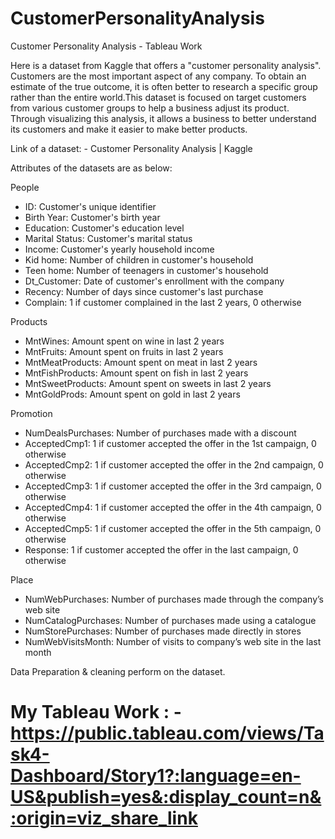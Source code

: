 # CustomerPersonalityAnalysis
Customer Personality Analysis - Tableau Work

Here is a dataset from Kaggle that offers a "customer personality analysis". Customers are the most important aspect of any company. To obtain an estimate of the true outcome, it is often better to research a specific group rather than the entire world.This dataset is focused on target customers from various customer groups to help a business adjust its product. Through visualizing this analysis, it allows a business to better understand its customers and make it easier to make better products.

Link of a dataset: - Customer Personality Analysis | Kaggle

Attributes of the datasets are as below:

People

-  ID: Customer's unique identifier
-  Birth Year: Customer's birth year
-  Education: Customer's education level
-  Marital Status: Customer's marital status
-  Income: Customer's yearly household income
-  Kid home: Number of children in customer's household
-  Teen home: Number of teenagers in customer's household
-  Dt_Customer: Date of customer's enrollment with the company
-  Recency: Number of days since customer's last purchase
-  Complain: 1 if customer complained in the last 2 years, 0 otherwise

Products

-  MntWines: Amount spent on wine in last 2 years
-  MntFruits: Amount spent on fruits in last 2 years
-  MntMeatProducts: Amount spent on meat in last 2 years
-  MntFishProducts: Amount spent on fish in last 2 years
-  MntSweetProducts: Amount spent on sweets in last 2 years
-  MntGoldProds: Amount spent on gold in last 2 years
 
Promotion

-  NumDealsPurchases: Number of purchases made with a discount
-  AcceptedCmp1: 1 if customer accepted the offer in the 1st campaign, 0 otherwise
-  AcceptedCmp2: 1 if customer accepted the offer in the 2nd campaign, 0 otherwise
-  AcceptedCmp3: 1 if customer accepted the offer in the 3rd campaign, 0 otherwise
-  AcceptedCmp4: 1 if customer accepted the offer in the 4th campaign, 0 otherwise
-  AcceptedCmp5: 1 if customer accepted the offer in the 5th campaign, 0 otherwise
-  Response: 1 if customer accepted the offer in the last campaign, 0 otherwise

Place

-  NumWebPurchases: Number of purchases made through the company’s web site
-  NumCatalogPurchases: Number of purchases made using a catalogue
-  NumStorePurchases: Number of purchases made directly in stores
-  NumWebVisitsMonth: Number of visits to company’s web site in the last month


Data Preparation & cleaning perform on the dataset.


# My Tableau Work : - https://public.tableau.com/views/Task4-Dashboard/Story1?:language=en-US&publish=yes&:display_count=n&:origin=viz_share_link
